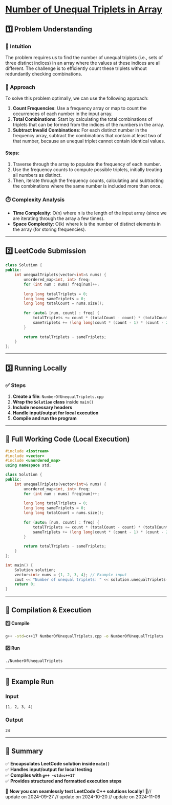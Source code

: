# **[Number of Unequal Triplets in Array](https://leetcode.com/problems/number-of-unequal-triplets-in-array/description/)**  

## **1️⃣ Problem Understanding**  
### **📌 Intuition**  
The problem requires us to find the number of unequal triplets (i.e., sets of three distinct indices) in an array where the values at these indices are all different. The challenge is to efficiently count these triplets without redundantly checking combinations.

### **🚀 Approach**  
To solve this problem optimally, we can use the following approach:
1. **Count Frequencies**: Use a frequency array or map to count the occurrences of each number in the input array.
2. **Total Combinations**: Start by calculating the total combinations of triplets that can be formed from the indices of the numbers in the array.
3. **Subtract Invalid Combinations**: For each distinct number in the frequency array, subtract the combinations that contain at least two of that number, because an unequal triplet cannot contain identical values.

#### Steps:
1. Traverse through the array to populate the frequency of each number.
2. Use the frequency counts to compute possible triplets, initially treating all numbers as distinct.
3. Then, iterate through the frequency counts, calculating and subtracting the combinations where the same number is included more than once.

### **⏱️ Complexity Analysis**  
- **Time Complexity**: O(n) where n is the length of the input array (since we are iterating through the array a few times).
- **Space Complexity**: O(k) where k is the number of distinct elements in the array (for storing frequencies).

---  

## **2️⃣ LeetCode Submission**  
```cpp
class Solution {
public:
    int unequalTriplets(vector<int>& nums) {
        unordered_map<int, int> freq;
        for (int num : nums) freq[num]++;
        
        long long totalTriplets = 0;
        long long sameTriplets = 0;
        long long totalCount = nums.size();
        
        for (auto& [num, count] : freq) {
            totalTriplets += count * (totalCount - count) * (totalCount - count - 1) / 2;
            sameTriplets += (long long)count * (count - 1) * (count - 2) / 6;
        }
        
        return totalTriplets - sameTriplets;
    }
};  
```  

---  

## **3️⃣ Running Locally**  
### **✅ Steps**  
1. **Create a file**: `NumberOfUnequalTriplets.cpp`  
2. **Wrap the `Solution` class** inside `main()`  
3. **Include necessary headers**  
4. **Handle input/output for local execution**  
5. **Compile and run the program**  

---  

## **📝 Full Working Code (Local Execution)**  
```cpp
#include <iostream>
#include <vector>
#include <unordered_map>
using namespace std;

class Solution {
public:
    int unequalTriplets(vector<int>& nums) {
        unordered_map<int, int> freq;
        for (int num : nums) freq[num]++;
        
        long long totalTriplets = 0;
        long long sameTriplets = 0;
        long long totalCount = nums.size();
        
        for (auto& [num, count] : freq) {
            totalTriplets += count * (totalCount - count) * (totalCount - count - 1) / 2;
            sameTriplets += (long long)count * (count - 1) * (count - 2) / 6;
        }
        
        return totalTriplets - sameTriplets;
    }
};

int main() {
    Solution solution;
    vector<int> nums = {1, 2, 3, 4}; // Example input
    cout << "Number of unequal triplets: " << solution.unequalTriplets(nums) << endl;
    return 0;
}  
```  

---  

## **🔧 Compilation & Execution**  
#### **1️⃣ Compile**  
```bash
g++ -std=c++17 NumberOfUnequalTriplets.cpp -o NumberOfUnequalTriplets
```  

#### **2️⃣ Run**  
```bash
./NumberOfUnequalTriplets
```  

---  

## **🎯 Example Run**  
### **Input**  
```
[1, 2, 3, 4]
```  
### **Output**  
```
24
```  

---  

## **📌 Summary**  
✅ **Encapsulates LeetCode solution inside `main()`**  
✅ **Handles input/output for local testing**  
✅ **Compiles with `g++ -std=c++17`**  
✅ **Provides structured and formatted execution steps**  

🚀 **Now you can seamlessly test LeetCode C++ solutions locally!** 🚀// update on 2024-09-27
// update on 2024-10-20
// update on 2024-11-06
